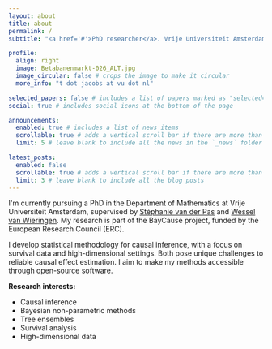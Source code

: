 ```yaml
---
layout: about
title: about
permalink: /
subtitle: "<a href='#'>PhD researcher</a>. Vrije Universiteit Amsterdam."

profile:
  align: right
  image: Betabanenmarkt-026_ALT.jpg
  image_circular: false # crops the image to make it circular
  more_info: "t dot jacobs at vu dot nl"

selected_papers: false # includes a list of papers marked as "selected={true}"
social: true # includes social icons at the bottom of the page

announcements:
  enabled: true # includes a list of news items
  scrollable: true # adds a vertical scroll bar if there are more than 3 news items
  limit: 5 # leave blank to include all the news in the `_news` folder

latest_posts:
  enabled: false
  scrollable: true # adds a vertical scroll bar if there are more than 3 new posts items
  limit: 3 # leave blank to include all the blog posts
---
```


I'm currently pursuing a PhD in the Department of Mathematics at Vrije Universiteit Amsterdam, supervised by [Stéphanie van der Pas](https://www.stephanievanderpas.nl/) and [Wessel van Wieringen](https://www.math.vu.nl/~wvanwie/). My research is part of the BayCause project, funded by the European Research Council (ERC).

I develop statistical methodology for causal inference, with a focus on survival data and high-dimensional settings. Both pose unique challenges to reliable causal effect estimation. I aim to make my methods accessible through open-source software.


**Research interests:**
- Causal inference  
- Bayesian non-parametric methods  
- Tree ensembles  
- Survival analysis  
- High-dimensional data  